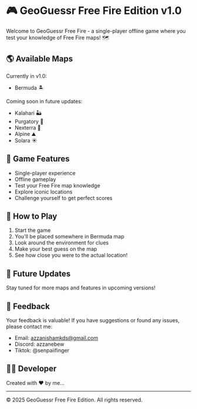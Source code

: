
# 🎮 GeoGuessr Free Fire Edition v1.0 

Welcome to GeoGuessr Free Fire - a single-player offline game where you test your knowledge of Free Fire maps! 🗺️

## 🌎 Available Maps
Currently in v1.0:
- Bermuda 🏝️

Coming soon in future updates:
- Kalahari 🏜️
- Purgatory 🌋
- Nexterra 🌿
- Alpine ⛰️
- Solara ☀️

## 🎯 Game Features
- Single-player experience
- Offline gameplay
- Test your Free Fire map knowledge
- Explore iconic locations
- Challenge yourself to get perfect scores

## 🚀 How to Play
1. Start the game
2. You'll be placed somewhere in Bermuda map
3. Look around the environment for clues
4. Make your best guess on the map
5. See how close you were to the actual location!

## 🔄 Future Updates
Stay tuned for more maps and features in upcoming versions!

## 💭 Feedback
Your feedback is valuable! If you have suggestions or found any issues, please contact me:
- Email: azzanishamkds@gmail.com
- Discord: azzanebew
- Tiktok: @senpaiifinger

## 👨‍💻 Developer
Created with ❤️ by me...

---
© 2025 GeoGuessr Free Fire Edition. All rights reserved.
